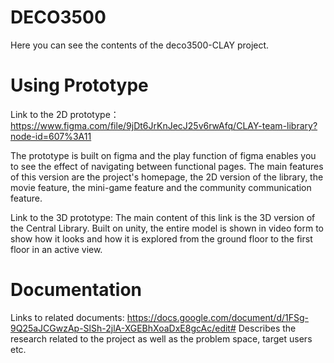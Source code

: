 # DECO3500
Here you can see the contents of the deco3500-CLAY project.

# Using Prototype
Link to the 2D prototype：https://www.figma.com/file/9jDt6JrKnJecJ25v6rwAfq/CLAY-team-library?node-id=607%3A11

The prototype is built on figma and the play function of figma enables you to see the effect of navigating between functional pages.
The main features of this version are the project's homepage, the 2D version of the library, the movie feature, the mini-game feature and the community communication feature.

Link to the 3D prototype:
The main content of this link is the 3D version of the Central Library. Built on unity, the entire model is shown in video form to show how it looks and how it is explored from the ground floor to the first floor in an active view.

# Documentation
Links to related documents: https://docs.google.com/document/d/1FSg-9Q25aJCGwzAp-SlSh-2jlA-XGEBhXoaDxE8gcAc/edit#
Describes the research related to the project as well as the problem space, target users etc.


